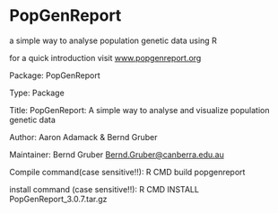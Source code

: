 # PopGenReport
a simple way to analyse population genetic data using R

for a quick introduction visit www.popgenreport.org

Package: PopGenReport

Type: Package

Title: PopGenReport: A simple way to analyse and visualize population genetic data

Author: Aaron Adamack & Bernd Gruber

Maintainer: Bernd Gruber <Bernd.Gruber@canberra.edu.au>


Compile command(case sensitive!!):
R CMD build popgenreport

install command (case sensitive!!):
R CMD INSTALL PopGenReport_3.0.7.tar.gz